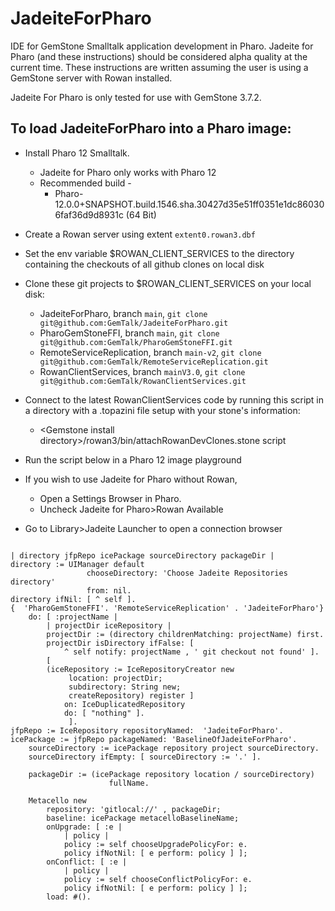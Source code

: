 # JadeiteForPharo
IDE for GemStone Smalltalk application development in Pharo.
Jadeite for Pharo (and these instructions) should be considered alpha quality at the current time. 
These instructions are written assuming the user is using a GemStone server with Rowan installed. 

Jadeite For Pharo is only tested for use with GemStone 3.7.2. 

## To load JadeiteForPharo into a Pharo image:

- Install Pharo 12 Smalltalk.
  - Jadeite for Pharo only works with Pharo 12
  - Recommended build -
    - Pharo-12.0.0+SNAPSHOT.build.1546.sha.30427d35e51ff0351e1dc860306faf36d9d8931c (64 Bit)
- Create a Rowan server using extent `extent0.rowan3.dbf`
- Set the env variable $ROWAN_CLIENT_SERVICES to the directory containing the checkouts of all github clones on local disk
- Clone these git projects to $ROWAN_CLIENT_SERVICES on your local disk: 
	* JadeiteForPharo, branch `main`, `git clone git@github.com:GemTalk/JadeiteForPharo.git`
	* PharoGemStoneFFI, branch `main`, `git clone git@github.com:GemTalk/PharoGemStoneFFI.git`
	* RemoteServiceReplication, branch `main-v2`, `git clone git@github.com:GemTalk/RemoteServiceReplication.git`
 	* RowanClientServices, branch `mainV3.0`, `git clone git@github.com:GemTalk/RowanClientServices.git`
- Connect to the latest RowanClientServices code by running this script in a directory with a .topazini file setup with your stone's information:
	* \<Gemstone install directory\>/rowan3/bin/attachRowanDevClones.stone script 	   

- Run the script below in a Pharo 12 image playground
- If you wish to use Jadeite for Pharo without Rowan, 
	* Open a Settings Browser in Pharo.
 	* Uncheck Jadeite for Pharo>Rowan Available  
- Go to Library>Jadeite Launcher to open a connection browser
```

| directory jfpRepo icePackage sourceDirectory packageDir |
directory := UIManager default
	             chooseDirectory: 'Choose Jadeite Repositories directory'
	             from: nil.
directory ifNil: [ ^ self ].
{  'PharoGemStoneFFI'. 'RemoteServiceReplication' . 'JadeiteForPharo'}
	do: [ :projectName |
		| projectDir iceRepository |
		projectDir := (directory childrenMatching: projectName) first.
		projectDir isDirectory ifFalse: [
			^ self notify: projectName , ' git checkout not found' ].
		[
		(iceRepository := IceRepositoryCreator new
			 location: projectDir;
			 subdirectory: String new;
			 createRepository) register ]
			on: IceDuplicatedRepository
			do: [ "nothing" ].
			 ].
jfpRepo := IceRepository repositoryNamed:  'JadeiteForPharo'.
icePackage := jfpRepo packageNamed: 'BaselineOfJadeiteForPharo'.
	sourceDirectory := icePackage repository project sourceDirectory.
	sourceDirectory ifEmpty: [ sourceDirectory := '.' ].

	packageDir := (icePackage repository location / sourceDirectory)
		              fullName.

	Metacello new
		repository: 'gitlocal://' , packageDir;
		baseline: icePackage metacelloBaselineName;
		onUpgrade: [ :e |
			| policy |
			policy := self chooseUpgradePolicyFor: e.
			policy ifNotNil: [ e perform: policy ] ];
		onConflict: [ :e |
			| policy |
			policy := self chooseConflictPolicyFor: e.
			policy ifNotNil: [ e perform: policy ] ];
		load: #().
		

```
